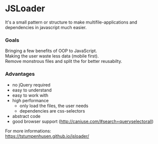 # JSLoader

It's a small pattern or structure to make multifile-applications and dependencies in javascript much easier.

### Goals

Bringing a few benefits of OOP to JavaScript.  
Making the user waste less data (mobile first).  
Remove monstrous files and split the for better reusabilty.  

### Advantages
 * no jQuery required
 * easy to understand
 * easy to work with
 * high performance
   * only load the files, the user needs
   * dependencies are css-selectors
 * abstract code
 * good browser support (http://caniuse.com/#search=queryselectorall)
 
For more informations:  
https://tstumpenhusen.github.io/jsloader/
